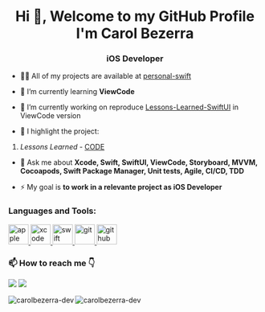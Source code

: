 <h1 align="center">Hi 👋, Welcome to my GitHub Profile </br> I'm Carol Bezerra</h1>
<h3 align="center">iOS Developer</h3>

- 👨‍💻 All of my projects are available at [personal-swift](https://github.com/carolbezerra-dev/personal-swift)

- 🌱 I’m currently learning **ViewCode**

- 🔭 I’m currently working on reproduce [Lessons-Learned-SwiftUI](https://github.com/carolbezerra-dev/personal-swift/tree/main/Lessons-Learned-SwiftUI) in ViewCode version

- 🌟 I highlight the project:
1) _Lessons Learned_ - [CODE](https://github.com/carolbezerra-dev/personal-swift/tree/main/Lessons-Learned-SwiftUI)

- 💬 Ask me about **Xcode, Swift, SwiftUI, ViewCode, Storyboard, MVVM, Cocoapods, Swift Package Manager, Unit tests, Agile, CI/CD, TDD**

- ⚡ My goal is **to work in a relevante project as iOS Developer**

<h3 align="left">Languages and Tools:</h3>
<p align="left"> <a href="https://www.apple.com" target="_blank"> <img src="https://www.vectorlogo.zone/logos/apple/apple-tile.svg" alt="apple" width="40" height="40"/> </a> <a href="https://developer.apple.com/xcode/" target="_blank"> <img src="https://www.vectorlogo.zone/logos/apple_xcode/apple_xcode-icon.svg" alt="xcode" width="40" height="40"/> </a> <a href="https://developer.apple.com/swift/" target="_blank"> <img src="https://www.vectorlogo.zone/logos/swift/swift-icon.svg" alt="swift" width="40" height="40"/> </a> <a href="https://git-scm.com/" target="_blank"> <img src="https://www.vectorlogo.zone/logos/git-scm/git-scm-icon.svg" alt="git" width="40" height="40"/> </a> <a href="https://github.com/carolbezerra-dev" target="_blank"> <img src="https://www.vectorlogo.zone/logos/github/github-icon.svg" alt="github" width="40" height="40"/> </a>

<h3 align="left">📫 How to reach me 👇</h3>

[<img src="https://img.shields.io/badge/linkedin-%230077B5.svg?&style=for-the-badge&logo=linkedin&logoColor=white" />](https://www.linkedin.com/in/carolbezerra-dev/) <a href="mailto:carol.arbe@gmail.com"><img src="https://img.shields.io/badge/Gmail-D14836?style=for-the-badge&logo=gmail&logoColor=white"></a>

<img align="left" src="https://github-readme-stats.vercel.app/api/top-langs?username=carolbezerra-dev&&hide=richtextformat;layout=compact&amp;theme=dracula" alt="carolbezerra-dev" /> <img align="center" src="https://github-readme-stats.vercel.app/api?username=carolbezerra-dev&s&amp;show_icons=true&amp;include_all_commits=true&amp;theme=dracula" alt="carolbezerra-dev" />
